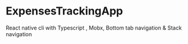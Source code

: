 # ExpensesTrackingApp
React native cli with Typescript , Mobx, Bottom tab navigation &amp; Stack navigation
